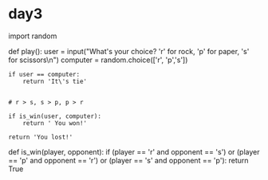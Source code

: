 # day3

import random

def play():
    user = input("What's your choice? 'r' for rock, 'p' for paper, 's' for scissors\n")
    computer = random.choice(['r', 'p','s'])
    
    
    if user == computer:
        return 'It\'s tie'
    
    
    # r > s, s > p, p > r
    
    if is_win(user, computer):
        return ' You won!'
    
    return 'You lost!'
    
    
def is_win(player, opponent):
    if (player == 'r' and opponent == 's') or (player == 'p' and opponent == 'r') or (player == 's' and opponent == 'p'):
        return True

